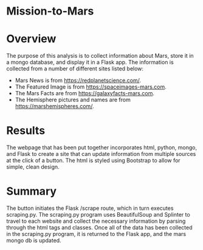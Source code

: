 # Mission-to-Mars

# Overview
  The purpose of this analysis is to collect information about Mars, store it in a mongo database, and display it in a Flask app. The information is collected from a number of different sites listed below:
  - Mars News is from https://redplanetscience.com/.
  - The Featured Image is from https://spaceimages-mars.com.
  - The Mars Facts are from https://galaxyfacts-mars.com.
  - The Hemisphere pictures and names are from https://marshemispheres.com/.
# Results
  The webpage that has been put together incorporates html, python, mongo, and Flask to create a site that can update information from multiple sources at the click of a button. The html is styled using Bootstrap to allow for simple, clean design.
# Summary
  The button initiates the Flask /scrape route, which in turn executes scraping.py. The scraping.py program uses BeautifulSoup and Splinter to travel to each website and collect the necessary information by parsing through the html tags and classes. Once all of the data has been collected in the scraping.py program, it is returned to the Flask app, and the mars mongo db is updated.
